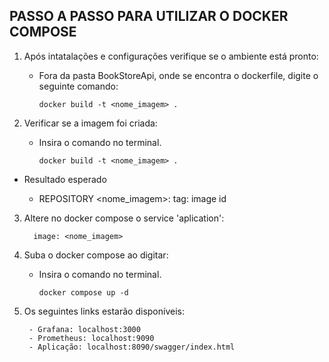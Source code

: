 ## PASSO A PASSO PARA UTILIZAR O DOCKER COMPOSE

1. Após intatalações e configurações verifique se o ambiente está pronto:

   - Fora da pasta BookStoreApi, onde se encontra o dockerfile, digite o seguinte comando:

         docker build -t <nome_imagem> .
         
         
2. Verificar se a imagem foi criada:

   - Insira o comando no terminal.

         docker build -t <nome_imagem> .
         
         
 - Resultado esperado

   - REPOSITORY <nome_imagem>: tag: image id
   
   
   
3. Altere no docker compose o service 'aplication':

         image: <nome_imagem> 
   
   
4. Suba o docker compose ao digitar:

   - Insira o comando no terminal.

         docker compose up -d

5. Os seguintes links estarão disponíveis:

        - Grafana: localhost:3000
        - Prometheus: localhost:9090
        - Aplicação: localhost:8090/swagger/index.html
